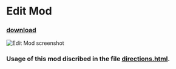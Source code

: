 # Edit Mod
### [download](https://github.com/minetest-mods/edit/archive/master.zip)
![Edit Mod screenshot](https://raw.githubusercontent.com/minetest-mods/edit/master/screenshot.png)
### Usage of this mod discribed in the file [directions.html](https://pste.eu/p/AHXU.html).
